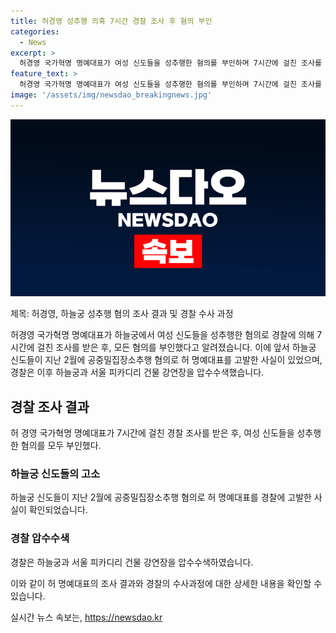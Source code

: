 ```yaml
---
title: 허경영 성추행 의혹 7시간 경찰 조사 후 혐의 부인
categories:
  - News
excerpt: >
  허경영 국가혁명 명예대표가 여성 신도들을 성추행한 혐의를 부인하며 7시간에 걸친 조사를 받았습니다. 지난 2월, 하늘궁 신도들이 허 명예대표를 공중밀집장소추행 혐의로 고소한 뒤 경찰이 조사에 착수했습니다. 이에 앞서 경찰은 지난 4월, 하늘궁과 서울 피카디리 건물 강연장을 압수수색한 바 있습니다.
feature_text: >
  허경영 국가혁명 명예대표가 여성 신도들을 성추행한 혐의를 부인하며 7시간에 걸친 조사를 받았습니다. 지난 2월, 하늘궁 신도들이 허 명예대표를 공중밀집장소추행 혐의로 고소한 뒤 경찰이 조사에 착수했습니다. 이에 앞서 경찰은 지난 4월, 하늘궁과 서울 피카디리 건물 강연장을 압수수색한 바 있습니다.
image: '/assets/img/newsdao_breakingnews.jpg'
---
```


<p><img src="/assets/img/newsdao_breakingnews.jpg" alt="bookingtag 속보" /></p>

<p>제목: 허경영, 하늘궁 성추행 혐의 조사 결과 및 경찰 수사 과정</p>

<p>허경영 국가혁명 명예대표가 하늘궁에서 여성 신도들을 성추행한 혐의로 경찰에 의해 7시간에 걸친 조사를 받은 후, 모든 혐의를 부인했다고 알려졌습니다. 이에 앞서 하늘궁 신도들이 지난 2월에 공중밀집장소추행 혐의로 허 명예대표를 고발한 사실이 있었으며, 경찰은 이후 하늘궁과 서울 피카디리 건물 강연장을 압수수색했습니다.</p>

<h2 data-ke-size="size26">경찰 조사 결과</h2>

<p data-ke-size="size16">허 경영 국가혁명 명예대표가 7시간에 걸친 경찰 조사를 받은 후, 여성 신도들을 성추행한 혐의를 모두 부인했다.</p>

<h3>하늘궁 신도들의 고소</h3>

<p data-ke-size="size16">하늘궁 신도들이 지난 2월에 공중밀집장소추행 혐의로 허 명예대표를 경찰에 고발한 사실이 확인되었습니다.</p>

<h3>경찰 압수수색</h3>

<p data-ke-size="size16">경찰은 하늘궁과 서울 피카디리 건물 강연장을 압수수색하였습니다.</p>

<p>이와 같이 허 명예대표의 조사 결과와 경찰의 수사과정에 대한 상세한 내용을 확인할 수 있습니다.</p>
실시간 뉴스 속보는, <a href="https://newsdao.kr" rel="dofollow">https://newsdao.kr</a>


